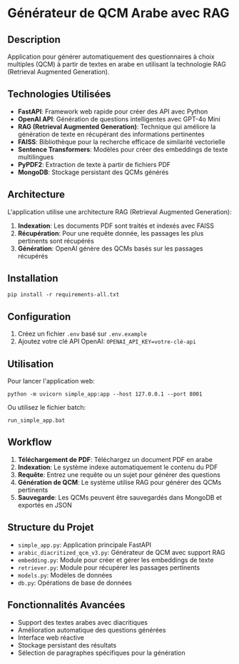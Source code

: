 # Générateur de QCM Arabe avec RAG

## Description
Application pour générer automatiquement des questionnaires à choix multiples (QCM) à partir de textes en arabe en utilisant la technologie RAG (Retrieval Augmented Generation).

## Technologies Utilisées
- **FastAPI**: Framework web rapide pour créer des API avec Python
- **OpenAI API**: Génération de questions intelligentes avec GPT-4o Mini
- **RAG (Retrieval Augmented Generation)**: Technique qui améliore la génération de texte en récupérant des informations pertinentes
- **FAISS**: Bibliothèque pour la recherche efficace de similarité vectorielle
- **Sentence Transformers**: Modèles pour créer des embeddings de texte multilingues
- **PyPDF2**: Extraction de texte à partir de fichiers PDF
- **MongoDB**: Stockage persistant des QCMs générés

## Architecture
L'application utilise une architecture RAG (Retrieval Augmented Generation):
1. **Indexation**: Les documents PDF sont traités et indexés avec FAISS
2. **Récupération**: Pour une requête donnée, les passages les plus pertinents sont récupérés
3. **Génération**: OpenAI génère des QCMs basés sur les passages récupérés

## Installation
```
pip install -r requirements-all.txt
```

## Configuration
1. Créez un fichier `.env` basé sur `.env.example`
2. Ajoutez votre clé API OpenAI: `OPENAI_API_KEY=votre-clé-api`

## Utilisation
Pour lancer l'application web:
```
python -m uvicorn simple_app:app --host 127.0.0.1 --port 8001
```

Ou utilisez le fichier batch:
```
run_simple_app.bat
```

## Workflow
1. **Téléchargement de PDF**: Téléchargez un document PDF en arabe
2. **Indexation**: Le système indexe automatiquement le contenu du PDF
3. **Requête**: Entrez une requête ou un sujet pour générer des questions
4. **Génération de QCM**: Le système utilise RAG pour générer des QCMs pertinents
5. **Sauvegarde**: Les QCMs peuvent être sauvegardés dans MongoDB et exportés en JSON

## Structure du Projet
- `simple_app.py`: Application principale FastAPI
- `arabic_diacritized_qcm_v3.py`: Générateur de QCM avec support RAG
- `embedding.py`: Module pour créer et gérer les embeddings de texte
- `retriever.py`: Module pour récupérer les passages pertinents
- `models.py`: Modèles de données
- `db.py`: Opérations de base de données

## Fonctionnalités Avancées
- Support des textes arabes avec diacritiques
- Amélioration automatique des questions générées
- Interface web réactive
- Stockage persistant des résultats
- Sélection de paragraphes spécifiques pour la génération